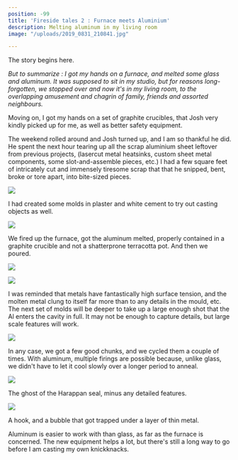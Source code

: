 ```yaml
---
position: -99
title: 'Fireside tales 2 : Furnace meets Aluminium'
description: Melting aluminum in my living room
image: "/uploads/2019_0831_210841.jpg"

---
```

The story begins here.

_But to summarize : I got my hands on a furnace, and melted some glass and aluminum. It was supposed to sit in my studio, but for reasons long-forgotten, we stopped over and now it's in my living room, to the overlapping amusement and chagrin of family, friends and assorted neighbours._

Moving on, I got my hands on a set of graphite crucibles, that Josh very kindly picked up for me, as well as better safety equipment.

The weekend rolled around and Josh turned up, and I am so thankful he did. He spent the next hour tearing up all the scrap aluminium sheet leftover from previous projects, (lasercut metal heatsinks, custom sheet metal components, some slot-and-assemble pieces, etc.) I had a few square feet of intricately cut and immensely tiresome scrap that that he snipped, bent, broke or tore apart, into bite-sized pieces.

![](/uploads/2019_0831_210812.jpg)

I had created some molds in plaster and white cement to try out casting objects as well.

![](/uploads/2019_0831_221218.jpg)

We fired up the furnace, got the aluminum melted, properly contained in a graphite crucible and not a shatterprone terracotta pot. And then we poured.

![](/uploads/2019_0831_210841.jpg)

![](/uploads/2019_0831_215528-2.jpg)

I was reminded that metals have fantastically high surface tension, and the molten metal clung to itself far more than to any details in the mould, etc. The next set of molds will be deeper to take up a large enough shot that the Al enters the cavity in full. It may not be enough to capture details, but large scale features will work.

![](/uploads/2019_0831_231918.jpg)

In any case, we got a few good chunks, and we cycled them a couple of times. With aluminum, multiple firings are possible because, unlike glass, we didn't have to let it cool slowly over a longer period to anneal.

![](/uploads/2019_0902_130948.jpg)

The ghost of the Harappan seal, minus any detailed features.

![](/uploads/2019_0902_131004.jpg)

A hook, and a bubble that got trapped under a layer of thin metal.

Aluminum is easier to work with than glass, as far as the furnace is concerned. The new equipment helps a lot, but there's still a long way to go before I am casting my own knickknacks.